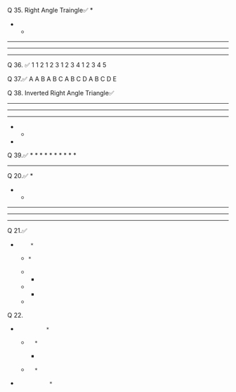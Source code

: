 Q 35. Right Angle Traingle✅
*
* *
* * *
* * * *
* * * * *

Q 36. ✅
1
1 2
1 2 3
1 2 3 4
1 2 3 4 5

Q 37.✅
A
A B
A B C
A B C D
A B C D E

Q 38. Inverted Right Angle Triangle✅
* * * * *
* * * *
* * *
* *
*

Q 39.✅
             *
          * *
       * * *
    * * * *
* * * * *

Q 20.✅
    *
   * *
  * * *
 * * * *
* * * * *	

Q 21.✅
 *         *
   *     *

    *   *

     * *

      *

 
Q 22.
*              *
   *       *
       *
   *       *
*               *
